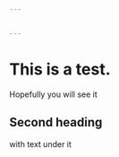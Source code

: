 ```yaml
---


---
```


<h1 id="this-is-a-test.">This is a test.</h1>
<p>Hopefully you will see it</p>
<h2 id="second-heading">Second heading</h2>
<p>with text under it</p>

